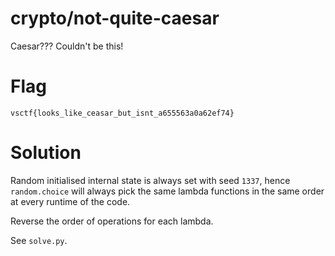 # crypto/not-quite-caesar
Caesar??? Couldn't be this!

# Flag
```
vsctf{looks_like_ceasar_but_isnt_a655563a0a62ef74}
```

# Solution
Random initialised internal state is always set with seed `1337`, hence `random.choice` will always pick the same lambda functions in the same order at every runtime of the code. 

Reverse the order of operations for each lambda.

See `solve.py`.